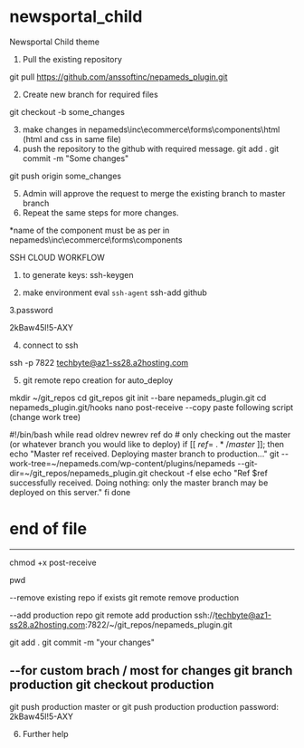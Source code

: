 # newsportal_child
Newsportal Child theme

1. Pull the existing repository

git pull https://github.com/anssoftinc/nepameds_plugin.git

2. Create new branch for required files

git checkout -b some_changes

3. make changes in nepameds\inc\ecommerce\forms\components\html
(html and css in same file)
4. push the repository to the github with required message.
git add .
git commit -m "Some changes"

git push origin some_changes

5. Admin will approve the request to merge the existing branch to master branch
6. Repeat the same steps for more changes.

*name of the component must be as per in 
nepameds\inc\ecommerce\forms\components



SSH CLOUD WORKFLOW

1. to generate keys:
ssh-keygen

2. make environment
eval  `ssh-agent`
ssh-add github

3.password

2kBaw45l!5-AXY

4. connect to ssh

ssh -p 7822 techbyte@az1-ss28.a2hosting.com 

5. git remote repo creation for auto_deploy

mkdir ~/git_repos
cd git_repos
git init --bare nepameds_plugin.git
cd nepameds_plugin.git/hooks
nano post-receive
--copy paste following script (change work tree)

#!/bin/bash
while read oldrev newrev ref
do
    # only checking out the master (or whatever branch you would like to deploy)
    if [[ $ref =~ .*/master$ ]];
    then
        echo "Master ref received.  Deploying master branch to production..."
         git --work-tree=~/nepameds.com/wp-content/plugins/nepameds --git-dir=~/git_repos/nepameds_plugin.git checkout -f
    else
        echo "Ref $ref successfully received.  Doing nothing: only the master branch may be deployed on this server."
    fi
done

# end of file


---------------------
chmod +x post-receive

pwd

--remove existing repo if exists
git remote remove production

--add production repo 
git remote add production ssh://techbyte@az1-ss28.a2hosting.com:7822/~/git_repos/nepameds_plugin.git

git add .
git commit -m "your changes"

--for custom brach / most for changes
git branch production
git checkout production
---
git push production master or git push production production
password: 
2kBaw45l!5-AXY

6. Further help



